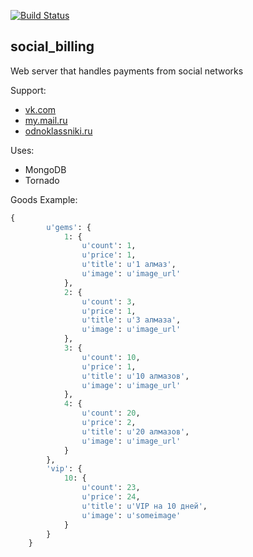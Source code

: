 [![Build Status](https://travis-ci.org/dsociative/social_billing.svg?branch=master)](https://travis-ci.org/dsociative/social_billing)

social_billing
--------------
Web server that handles payments from social networks

Support:
  - [vk.com](http://vk.com/developers.php?oid=-1&p=Payments_API) 
  - [my.mail.ru](http://api.mail.ru/docs/guides/billing/) 
  - [odnoklassniki.ru](http://api.mail.ru/docs/guides/billing/)  

Uses:
  - MongoDB
  - Tornado

Goods Example:
```python
{
        u'gems': {
            1: {
                u'count': 1,
                u'price': 1,
                u'title': u'1 алмаз',
                u'image': u'image_url'
            },
            2: {
                u'count': 3,
                u'price': 1,
                u'title': u'3 алмаза',
                u'image': u'image_url'
            },
            3: {
                u'count': 10,
                u'price': 1,
                u'title': u'10 алмазов',
                u'image': u'image_url'
            },
            4: {
                u'count': 20,
                u'price': 2,
                u'title': u'20 алмазов',
                u'image': u'image_url'
            }
        },
        'vip': {
            10: {
                u'count': 23,
                u'price': 24,
                u'title': u'VIP на 10 дней',
                u'image': u'someimage'
            }
        }
    }
```
